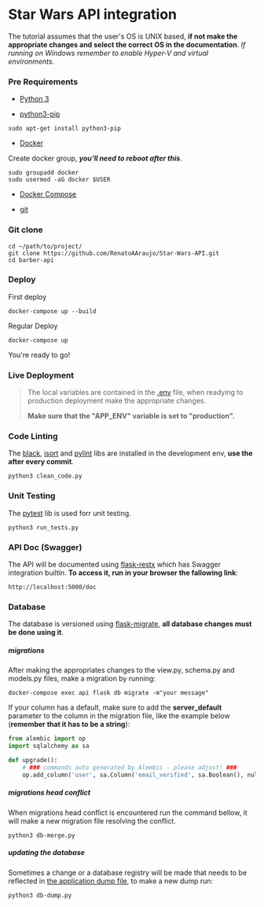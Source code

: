 # Star Wars API integration

The tutorial assumes that the user's OS is UNIX based, **if not make the appropriate changes and select the correct OS in the documentation**. 
_If running on Windows remember to enable Hyper-V and virtual environments_. 

### Pre Requirements
* [Python 3](https://www.python.org/)

* [python3-pip](https://pypi.org/project/pip/)
```shell
sudo apt-get install python3-pip
```
 
* [Docker](https://docs.docker.com/engine/install/debian/)

Create docker group, _**you'll need to reboot after this**_.
```shell
sudo groupadd docker
sudo usermod -aG docker $USER
```
* [Docker Compose](https://docs.docker.com/compose/install/)

* [git](https://git-scm.com/)

### Git clone
```shell
cd ~/path/to/project/
git clone https://github.com/RenatoAAraujo/Star-Wars-API.git
cd barber-api
```

### Deploy
First deploy
```shell
docker-compose up --build
```
Regular Deploy
```shell
docker-compose up
```
You're ready to go!

### Live Deployment
>The local variables are contained in the [.env](.env) file, when readying to production deployment make the appropriate changes.
>
>**Make sure that the "APP_ENV" variable is set to "production".**

### Code Linting
The [black](https://pypi.org/project/black/), [isort](https://pypi.org/project/black/) and [pylint](https://pylint.pycqa.org/en/latest/#) libs are installed in the development env, **use the after every commit**.
```shell
python3 clean_code.py
```

### Unit Testing
The [pytest](https://docs.pytest.org/en/7.0.x/contents.html) lib is used forr unit testing.
```shell
python3 run_tests.py
```

### API Doc (Swagger)
The API will be documented using [flask-restx](https://github.com/python-restx/flask-restx) which has Swagger integration builtin. **To access it, run in your browser the fallowing link**:
```
http://localhost:5000/doc
```


### Database
The database is versioned using [flask-migrate](https://flask-migrate.readthedocs.io/en/latest/), **all database changes must be done using it**.
##### migrations
After making the appropriates changes to the view.py, schema.py and models.py files, make a migration by running:
```shell
docker-compose exec api flask db migrate -m"your message"
```
If your column has a default, make sure to add the **server_default** parameter to the column in the migration file, like the example below (**remember that it has to be a string**):
```python
from alembic import op
import sqlalchemy as sa

def upgrade():
    # ### commands auto generated by Alembic - please adjust! ###
    op.add_column('user', sa.Column('email_verified', sa.Boolean(), nullable=True, server_default="0"))
```
##### migrations head conflict
When migrations head conflict is encountered run the command bellow, it will make a new migration file resolving the conflict.
```shell
python3 db-merge.py
```
##### updating the database
Sometimes a change or a database registry will be made that needs to be reflected in [the application dump file](initdb/dumps/barber_dev.sql.gz), to make a new dump run:
```shell
python3 db-dump.py
```